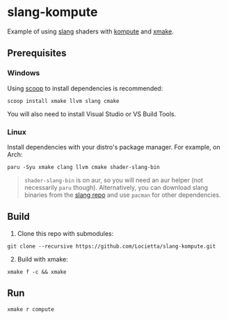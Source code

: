 # slang-kompute

Example of using [slang](https://shader-slang.org/) shaders with [kompute](https://github.com/KomputeProject/kompute) and [xmake](https://xmake.io/#/).

## Prerequisites

### Windows

Using [scoop](https://scoop.sh) to install dependencies is recommended:

```
scoop install xmake llvm slang cmake
```

You will also need to install Visual Studio or VS Build Tools.

### Linux

Install dependencies with your distro's package manager. For example, on Arch:

```
paru -Syu xmake clang llvm cmake shader-slang-bin
```

> `shader-slang-bin` is on aur, so you will need an aur helper (not necessarily `paru` though). Alternatively, you can download slang binaries from the [slang repo](https://github.com/shader-slang/slang/releases/latest) and use `pacman` for other dependencies.

## Build

1. Clone this repo with submodules:

```
git clone --recursive https://github.com/Locietta/slang-kompute.git
```

2. Build with xmake:

```
xmake f -c && xmake
```

## Run

```
xmake r compute
```